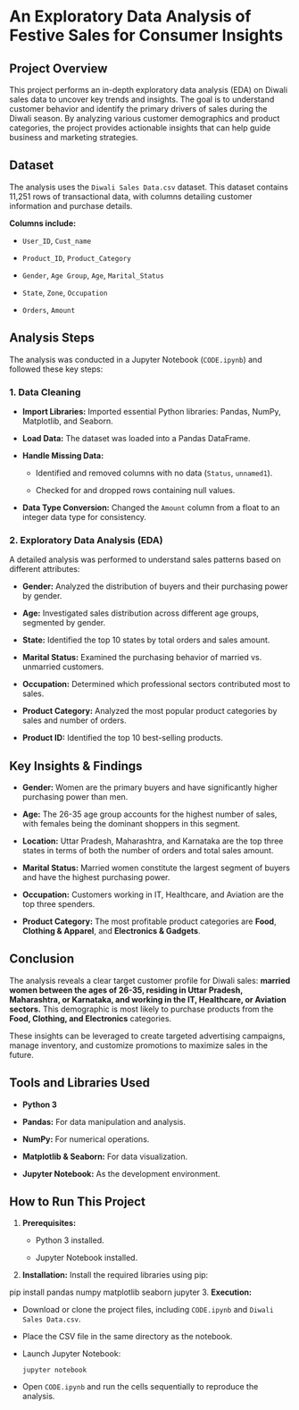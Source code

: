 # An Exploratory Data Analysis of Festive Sales for Consumer Insights

## Project Overview

This project performs an in-depth exploratory data analysis (EDA) on Diwali sales data to uncover key trends and insights. The goal is to understand customer behavior and identify the primary drivers of sales during the Diwali season. By analyzing various customer demographics and product categories, the project provides actionable insights that can help guide business and marketing strategies.

## Dataset

The analysis uses the `Diwali Sales Data.csv` dataset. This dataset contains 11,251 rows of transactional data, with columns detailing customer information and purchase details.

**Columns include:**

* `User_ID`, `Cust_name`

* `Product_ID`, `Product_Category`

* `Gender`, `Age Group`, `Age`, `Marital_Status`

* `State`, `Zone`, `Occupation`

* `Orders`, `Amount`

## Analysis Steps

The analysis was conducted in a Jupyter Notebook (`CODE.ipynb`) and followed these key steps:

### 1. Data Cleaning

* **Import Libraries:** Imported essential Python libraries: Pandas, NumPy, Matplotlib, and Seaborn.

* **Load Data:** The dataset was loaded into a Pandas DataFrame.

* **Handle Missing Data:**

  * Identified and removed columns with no data (`Status`, `unnamed1`).

  * Checked for and dropped rows containing null values.

* **Data Type Conversion:** Changed the `Amount` column from a float to an integer data type for consistency.

### 2. Exploratory Data Analysis (EDA)

A detailed analysis was performed to understand sales patterns based on different attributes:

* **Gender:** Analyzed the distribution of buyers and their purchasing power by gender.

* **Age:** Investigated sales distribution across different age groups, segmented by gender.

* **State:** Identified the top 10 states by total orders and sales amount.

* **Marital Status:** Examined the purchasing behavior of married vs. unmarried customers.

* **Occupation:** Determined which professional sectors contributed most to sales.

* **Product Category:** Analyzed the most popular product categories by sales and number of orders.

* **Product ID:** Identified the top 10 best-selling products.

## Key Insights & Findings

* **Gender:** Women are the primary buyers and have significantly higher purchasing power than men.

* **Age:** The 26-35 age group accounts for the highest number of sales, with females being the dominant shoppers in this segment.

* **Location:** Uttar Pradesh, Maharashtra, and Karnataka are the top three states in terms of both the number of orders and total sales amount.

* **Marital Status:** Married women constitute the largest segment of buyers and have the highest purchasing power.

* **Occupation:** Customers working in IT, Healthcare, and Aviation are the top three spenders.

* **Product Category:** The most profitable product categories are **Food**, **Clothing & Apparel**, and **Electronics & Gadgets**.

## Conclusion

The analysis reveals a clear target customer profile for Diwali sales: **married women between the ages of 26-35, residing in Uttar Pradesh, Maharashtra, or Karnataka, and working in the IT, Healthcare, or Aviation sectors.** This demographic is most likely to purchase products from the **Food, Clothing, and Electronics** categories.

These insights can be leveraged to create targeted advertising campaigns, manage inventory, and customize promotions to maximize sales in the future.

## Tools and Libraries Used

* **Python 3**

* **Pandas:** For data manipulation and analysis.

* **NumPy:** For numerical operations.

* **Matplotlib & Seaborn:** For data visualization.

* **Jupyter Notebook:** As the development environment.

## How to Run This Project

1. **Prerequisites:**

   * Python 3 installed.

   * Jupyter Notebook installed.

2. **Installation:**
   Install the required libraries using pip:

pip install pandas numpy matplotlib seaborn jupyter
3. **Execution:**

* Download or clone the project files, including `CODE.ipynb` and `Diwali Sales Data.csv`.

* Place the CSV file in the same directory as the notebook.

* Launch Jupyter Notebook:

  ```
  jupyter notebook
  
  ```

* Open `CODE.ipynb` and run the cells sequentially to reproduce the analysis.
